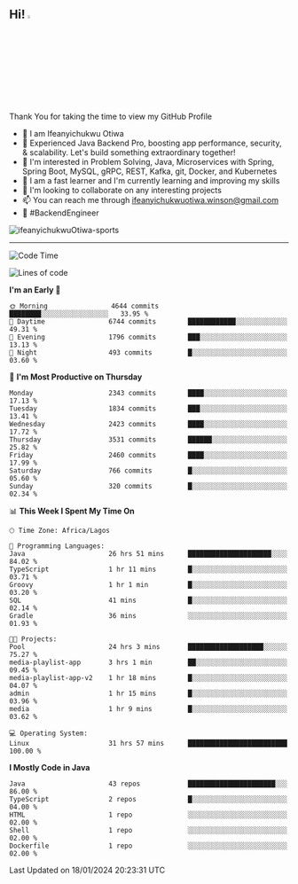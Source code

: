 <!-- BLOG-POST-LIST:START --><!-- BLOG-POST-LIST:END -->

## Hi! <img src="https://media.giphy.com/media/hvRJCLFzcasrR4ia7z/giphy.gif" width="4%"> 

Thank You for taking the time to view my GitHub Profile

- 👋 I am Ifeanyichukwu Otiwa
- 🚀 Experienced Java Backend Pro, boosting app performance, security, & scalability. Let's build something extraordinary together!
- 👀 I'm interested in Problem Solving, Java, Microservices with Spring, Spring Boot, MySQL, gRPC, REST, Kafka, git, Docker, and Kubernetes
- 🌱 I am a fast learner and I'm currently learning and improving my skills
- 💞️ I'm looking to collaborate on any interesting projects
- 📫 You can reach me through ifeanyichukwuotiwa.winson@gmail.com
- 🚀 #BackendEngineer

<p align="left" marginTop="10px"> <img src="https://komarev.com/ghpvc/?username=ifeanyichukwuOtiwa-sports&label=Profile%20views&color=0e75b6&style=for-the-badge" alt="ifeanyichukwuOtiwa-sports" /> </p>

***

<!--START_SECTION:waka-->
![Code Time](http://img.shields.io/badge/Code%20Time-2%2C139%20hrs%2025%20mins-blue)

![Lines of code](https://img.shields.io/badge/From%20Hello%20World%20I%27ve%20Written-4.8%20million%20lines%20of%20code-blue)

**I'm an Early 🐤** 

```text
🌞 Morning                4644 commits        ████████░░░░░░░░░░░░░░░░░   33.95 % 
🌆 Daytime                6744 commits        ████████████░░░░░░░░░░░░░   49.31 % 
🌃 Evening                1796 commits        ███░░░░░░░░░░░░░░░░░░░░░░   13.13 % 
🌙 Night                  493 commits         █░░░░░░░░░░░░░░░░░░░░░░░░   03.60 % 
```
📅 **I'm Most Productive on Thursday** 

```text
Monday                   2343 commits        ████░░░░░░░░░░░░░░░░░░░░░   17.13 % 
Tuesday                  1834 commits        ███░░░░░░░░░░░░░░░░░░░░░░   13.41 % 
Wednesday                2423 commits        ████░░░░░░░░░░░░░░░░░░░░░   17.72 % 
Thursday                 3531 commits        ██████░░░░░░░░░░░░░░░░░░░   25.82 % 
Friday                   2460 commits        ████░░░░░░░░░░░░░░░░░░░░░   17.99 % 
Saturday                 766 commits         █░░░░░░░░░░░░░░░░░░░░░░░░   05.60 % 
Sunday                   320 commits         █░░░░░░░░░░░░░░░░░░░░░░░░   02.34 % 
```


📊 **This Week I Spent My Time On** 

```text
🕑︎ Time Zone: Africa/Lagos

💬 Programming Languages: 
Java                     26 hrs 51 mins      █████████████████████░░░░   84.02 % 
TypeScript               1 hr 11 mins        █░░░░░░░░░░░░░░░░░░░░░░░░   03.71 % 
Groovy                   1 hr 1 min          █░░░░░░░░░░░░░░░░░░░░░░░░   03.20 % 
SQL                      41 mins             █░░░░░░░░░░░░░░░░░░░░░░░░   02.14 % 
Gradle                   36 mins             ░░░░░░░░░░░░░░░░░░░░░░░░░   01.93 % 

🐱‍💻 Projects: 
Pool                     24 hrs 3 mins       ███████████████████░░░░░░   75.27 % 
media-playlist-app       3 hrs 1 min         ██░░░░░░░░░░░░░░░░░░░░░░░   09.45 % 
media-playlist-app-v2    1 hr 18 mins        █░░░░░░░░░░░░░░░░░░░░░░░░   04.07 % 
admin                    1 hr 15 mins        █░░░░░░░░░░░░░░░░░░░░░░░░   03.96 % 
media                    1 hr 9 mins         █░░░░░░░░░░░░░░░░░░░░░░░░   03.62 % 

💻 Operating System: 
Linux                    31 hrs 57 mins      █████████████████████████   100.00 % 
```

**I Mostly Code in Java** 

```text
Java                     43 repos            ██████████████████████░░░   86.00 % 
TypeScript               2 repos             █░░░░░░░░░░░░░░░░░░░░░░░░   04.00 % 
HTML                     1 repo              ░░░░░░░░░░░░░░░░░░░░░░░░░   02.00 % 
Shell                    1 repo              ░░░░░░░░░░░░░░░░░░░░░░░░░   02.00 % 
Dockerfile               1 repo              ░░░░░░░░░░░░░░░░░░░░░░░░░   02.00 % 
```




 Last Updated on 18/01/2024 20:23:31 UTC
<!--END_SECTION:waka-->

<!--
<p align="center">
![trophy](https://github-profile-trophy.vercel.app/?username=ifeanyichukwuOtiwa-sports&theme=onedark) (https://github.com/ryo-ma/github-profile-trophy)
</p>
-->

<!---
ifeanyi-otiwa/ifeanyi-otiwa is a ✨ special ✨ repository because its `README.md` (this file) appears on your GitHub profile.
You can click the Preview link to take a look at your changes.
--->
